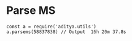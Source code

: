# Parse MS



```
const a = require('aditya.utils')
a.parsems(58837838) // Output  16h 20m 37.8s 
```
